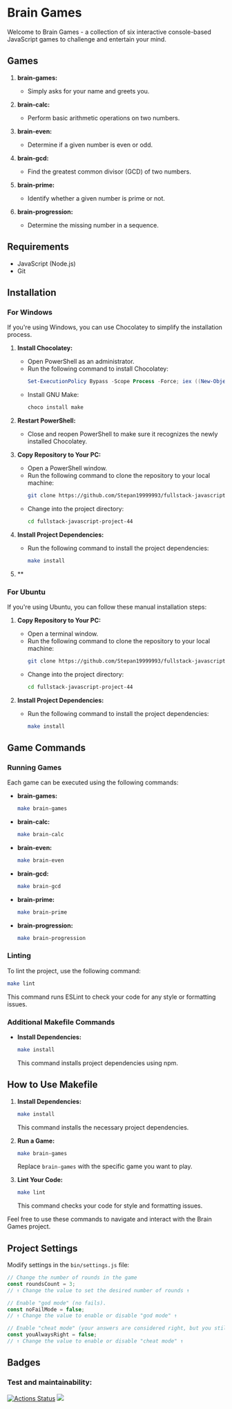 # Brain Games

Welcome to Brain Games - a collection of six interactive console-based JavaScript games to challenge and entertain your mind.

## Games

1. **brain-games:**
   - Simply asks for your name and greets you.

2. **brain-calc:**
   - Perform basic arithmetic operations on two numbers.

3. **brain-even:**
   - Determine if a given number is even or odd.

4. **brain-gcd:**
   - Find the greatest common divisor (GCD) of two numbers.

5. **brain-prime:**
   - Identify whether a given number is prime or not.

6. **brain-progression:**
   - Determine the missing number in a sequence.

## Requirements

- JavaScript (Node.js)
- Git

## Installation

### For Windows

If you're using Windows, you can use Chocolatey to simplify the installation process.

1. **Install Chocolatey:**
   - Open PowerShell as an administrator.
   - Run the following command to install Chocolatey:
     ```powershell
     Set-ExecutionPolicy Bypass -Scope Process -Force; iex ((New-Object System.Net.WebClient).DownloadString('https://chocolatey.org/install.ps1'))
     ```
   - Install GNU Make:
     ```powershell
     choco install make
     ```

2. **Restart PowerShell:**
   - Close and reopen PowerShell to make sure it recognizes the newly installed Chocolatey.

3. **Copy Repository to Your PC:**
   - Open a PowerShell window.
   - Run the following command to clone the repository to your local machine:
     ```bash
     git clone https://github.com/Stepan19999993/fullstack-javascript-project-44
     ```
   - Change into the project directory:
     ```bash
     cd fullstack-javascript-project-44
     ```

4. **Install Project Dependencies:**
   - Run the following command to install the project dependencies:
     ```bash
     make install
     ```

5. **

### For Ubuntu

If you're using Ubuntu, you can follow these manual installation steps:

1. **Copy Repository to Your PC:**
   - Open a terminal window.
   - Run the following command to clone the repository to your local machine:
     ```bash
     git clone https://github.com/Stepan19999993/fullstack-javascript-project-44.git
     ```
   - Change into the project directory:
     ```bash
     cd fullstack-javascript-project-44
     ```

2. **Install Project Dependencies:**
   - Run the following command to install the project dependencies:
     ```bash
     make install
     ```

## Game Commands

### Running Games

Each game can be executed using the following commands:

- **brain-games:**
  ```bash
  make brain-games
  ```

- **brain-calc:**
  ```bash
  make brain-calc
  ```

- **brain-even:**
  ```bash
  make brain-even
  ```

- **brain-gcd:**
  ```bash
  make brain-gcd
  ```

- **brain-prime:**
  ```bash
  make brain-prime
  ```

- **brain-progression:**
  ```bash
  make brain-progression
  ```

### Linting

To lint the project, use the following command:

```bash
make lint
```

This command runs ESLint to check your code for any style or formatting issues.

### Additional Makefile Commands

- **Install Dependencies:**
  ```bash
  make install
  ```
  This command installs project dependencies using npm.

## How to Use Makefile

1. **Install Dependencies:**
   ```bash
   make install
   ```
   This command installs the necessary project dependencies.

2. **Run a Game:**
   ```bash
   make brain-games
   ```
   Replace `brain-games` with the specific game you want to play.

3. **Lint Your Code:**
   ```bash
   make lint
   ```
   This command checks your code for style and formatting issues.

Feel free to use these commands to navigate and interact with the Brain Games project.

## Project Settings

Modify settings in the `bin/settings.js` file:

```javascript
// Change the number of rounds in the game
const roundsCount = 3;
// ↑ Change the value to set the desired number of rounds ↑

// Enable "god mode" (no fails).
const noFailMode = false;
// ↑ Change the value to enable or disable "god mode" ↑

// Enable "cheat mode" (your answers are considered right, but you still fail).
const youAlwaysRight = false;
// ↑ Change the value to enable or disable "cheat mode" ↑
```

## Badges

### Test and maintainability:
[![Actions Status](https://github.com/Stepan19999993/fullstack-javascript-project-44/actions/workflows/support-check.yml/badge.svg)](https://github.com/Stepan19999993/fullstack-javascript-project-44/actions)
<a href="https://codeclimate.com/github/Stepan19999993/fullstack-javascript-project-44/maintainability"><img src="https://api.codeclimate.com/v1/badges/a63658e6920252318329/maintainability"/></a>

